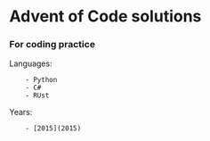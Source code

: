 # Advent of Code solutions
### For coding practice

Languages:

        - Python
        - C#
        - RUst

Years:

        - [2015](2015)
